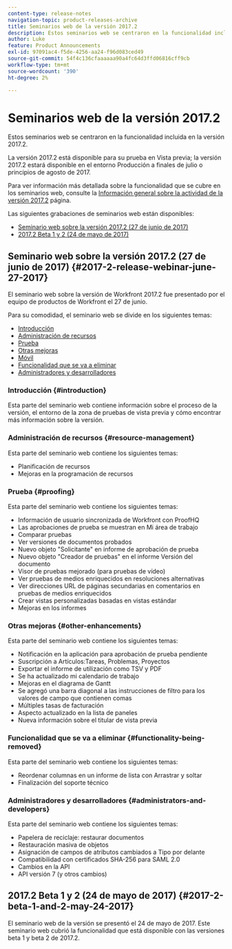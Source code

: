 ```yaml
---
content-type: release-notes
navigation-topic: product-releases-archive
title: Seminarios web de la versión 2017.2
description: Estos seminarios web se centraron en la funcionalidad incluida en la versión 2017.2.
author: Luke
feature: Product Announcements
exl-id: 97091ac4-f5de-4256-aa24-f96d083ced49
source-git-commit: 54f4c136cfaaaaaa90a4fc64d3ffd06816cff9cb
workflow-type: tm+mt
source-wordcount: '390'
ht-degree: 2%

---
```


# Seminarios web de la versión 2017.2

Estos seminarios web se centraron en la funcionalidad incluida en la versión 2017.2. 

La versión 2017.2 está disponible para su prueba en Vista previa; la versión 2017.2 estará disponible en el entorno Producción a finales de julio o principios de agosto de 2017.

Para ver información más detallada sobre la funcionalidad que se cubre en los seminarios web, consulte la [Información general sobre la actividad de la versión 2017.2](../../../../product-announcements/product-releases/quarterly-release-archive/2017.2-release-activity/2017.2-release-activity-overview.md) página.

Las siguientes grabaciones de seminarios web están disponibles:

* [Seminario web sobre la versión 2017.2 (27 de junio de 2017)](#2017-2-release-webinar-june-27-2017)
* [2017.2 Beta 1 y 2 (24 de mayo de 2017)](#2017-2-beta-1-and-2-may-24-2017)

## Seminario web sobre la versión 2017.2 (27 de junio de 2017) {#2017-2-release-webinar-june-27-2017}

El seminario web sobre la versión de Workfront 2017.2 fue presentado por el equipo de productos de Workfront el 27 de junio.  

Para su comodidad, el seminario web se divide en los siguientes temas:

* [Introducción](#introduction)
* [Administración de recursos](#resource-management)
* [Prueba](#proofing)
* [Otras mejoras](#other-enhancements)
* [Móvil](#mobile)
* [Funcionalidad que se va a eliminar](#functionality-being-removed)
* [Administradores y desarrolladores](#administrators-and-developers)

### Introducción {#introduction}

Esta parte del seminario web contiene información sobre el proceso de la versión, el entorno de la zona de pruebas de vista previa y cómo encontrar más información sobre la versión.

### Administración de recursos {#resource-management}

Esta parte del seminario web contiene los siguientes temas:

* Planificación de recursos
* Mejoras en la programación de recursos

### Prueba {#proofing}

Esta parte del seminario web contiene los siguientes temas:

* Información de usuario sincronizada de Workfront con ProofHQ
* Las aprobaciones de prueba se muestran en Mi área de trabajo
* Comparar pruebas
* Ver versiones de documentos probados
* Nuevo objeto &quot;Solicitante&quot; en informe de aprobación de prueba
* Nuevo objeto &quot;Creador de pruebas&quot; en el informe Versión del documento
* Visor de pruebas mejorado (para pruebas de vídeo)
* Ver pruebas de medios enriquecidos en resoluciones alternativas
* Ver direcciones URL de páginas secundarias en comentarios en pruebas de medios enriquecidos
* Crear vistas personalizadas basadas en vistas estándar
* Mejoras en los informes

### Otras mejoras {#other-enhancements}

Esta parte del seminario web contiene los siguientes temas:

* Notificación en la aplicación para aprobación de prueba pendiente
* Suscripción a Artículos:Tareas, Problemas, Proyectos
* Exportar el informe de utilización como TSV y PDF
* Se ha actualizado mi calendario de trabajo
* Mejoras en el diagrama de Gantt
* Se agregó una barra diagonal a las instrucciones de filtro para los valores de campo que contienen comas
* Múltiples tasas de facturación
* Aspecto actualizado en la lista de paneles
* Nueva información sobre el titular de vista previa

### Funcionalidad que se va a eliminar {#functionality-being-removed}

Esta parte del seminario web contiene los siguientes temas:

* Reordenar columnas en un informe de lista con Arrastrar y soltar
* Finalización del soporte técnico

### Administradores y desarrolladores {#administrators-and-developers}

Esta parte del seminario web contiene los siguientes temas:

* Papelera de reciclaje: restaurar documentos
* Restauración masiva de objetos
* Asignación de campos de atributos cambiados a Tipo por delante
* Compatibilidad con certificados SHA-256 para SAML 2.0
* Cambios en la API
* API versión 7 (y otros cambios)

## 2017.2 Beta 1 y 2 (24 de mayo de 2017) {#2017-2-beta-1-and-2-may-24-2017}

El seminario web de la versión se presentó el 24 de mayo de 2017. Este seminario web cubrió la funcionalidad que está disponible con las versiones beta 1 y beta 2 de 2017.2.
